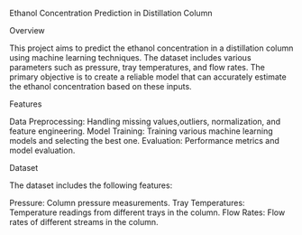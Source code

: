 Ethanol Concentration Prediction in Distillation Column

Overview

This project aims to predict the ethanol concentration in a distillation column using machine learning techniques. The dataset includes various parameters such as pressure, tray temperatures, and flow rates. The primary objective is to create a reliable model that can accurately estimate the ethanol concentration based on these inputs.

Features

Data Preprocessing: Handling missing values,outliers, normalization, and feature engineering.
Model Training: Training various machine learning models and selecting the best one.
Evaluation: Performance metrics and model evaluation.

Dataset

The dataset includes the following features:

Pressure: Column pressure measurements.
Tray Temperatures: Temperature readings from different trays in the column.
Flow Rates: Flow rates of different streams in the column.
